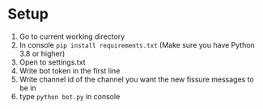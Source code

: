 # Setup
1. Go to current working directory 
2. In console `pip install requirements.txt` (Make sure you have Python 3.8 or higher)
3. Open to settings.txt
4. Write bot token in the first line
5. Write channel id of the channel you want the new fissure messages to be in
6. type `python bot.py` in console  